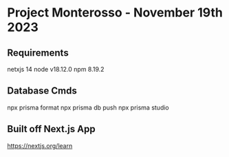 # Project Monterosso - November 19th 2023

## Requirements

netxjs 14
node v18.12.0
npm 8.19.2

## Database Cmds

npx prisma format
npx prisma db push
npx prisma studio

## Built off Next.js App

https://nextjs.org/learn
